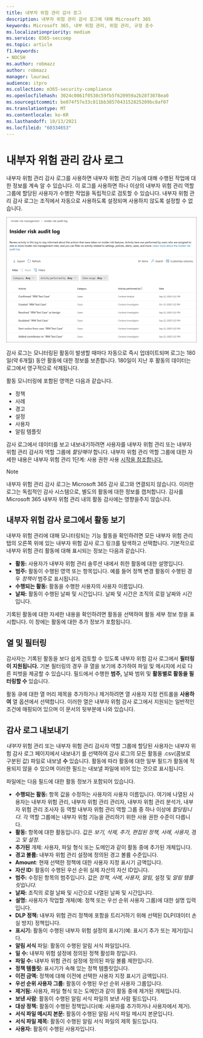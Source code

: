 ```yaml
---
title: 내부자 위험 관리 감사 로그
description: 내부자 위험 관리 감사 로그에 대해 Microsoft 365
keywords: Microsoft 365, 내부 위험 관리, 위험 관리, 규정 준수
ms.localizationpriority: medium
ms.service: O365-seccomp
ms.topic: article
f1.keywords:
- NOCSH
ms.author: robmazz
author: robmazz
manager: laurawi
audience: itpro
ms.collection: m365-security-compliance
ms.openlocfilehash: 3024c0861f0530c59fb5f620959a2b28f3078ea0
ms.sourcegitcommit: be074f57e33c811bb3857043152825209bc8af07
ms.translationtype: MT
ms.contentlocale: ko-KR
ms.lasthandoff: 10/13/2021
ms.locfileid: "60334653"
---
```

# <a name="insider-risk-management-audit-log"></a>내부자 위험 관리 감사 로그

내부자 위험 관리 감사 로그를 사용하면 내부자 위험 관리 기능에 대해 수행된 작업에 대한 정보를 계속 알 수 있습니다. 이 로그를 사용하면 하나 이상의 내부자 위험 관리 역할 그룹에 할당된 사용자가 수행한 작업을 독립적으로 검토할 수 있습니다. 내부자 위험 관리 감사 로그는 조직에서 자동으로 사용하도록 설정되며 사용하지 않도록 설정할 수 없습니다.

![내부자 위험 관리 감사 로그입니다.](../media/insider-risk-audit-log.png)

감사 로그는 모니터링된 활동이 발생할 때마다 자동으로 즉시 업데이트되며 로그는 180일(약 6개월) 동안 활동에 대한 정보를 보존합니다. 180일이 지난 후 활동의 데이터는 로그에서 영구적으로 삭제됩니다.

활동 모니터링에 포함된 영역은 다음과 같습니다.

- 정책
- 사례
- 경고
- 설정
- 사용자
- 알림 템플릿

감사 로그에서 데이터를 보고 내보내기하려면 사용자를 내부자 위험 관리 또는 내부자 위험 관리 감사자 역할 그룹에 *할당해야* 합니다.  내부자 위험 관리 역할 그룹에 대한 자세한 내용은 내부자 위험 관리 1단계: 사용 권한 사용 [시작을 참조합니다.](insider-risk-management-configure.md#step-1-enable-permissions-for-insider-risk-management)

> [!NOTE]
> 내부자 위험 관리 감사 로그는 Microsoft 365 감사 로그와 연결되지 않습니다. 이러한 로그는 독립적인 감사 시스템으로, 별도의 활동에 대한 정보를 캡처합니다. 감사를 Microsoft 365 내부자 위험 관리 내의 활동 감사에는 영향을주지 않습니다.

## <a name="view-activity-in-the-insider-risk-audit-log"></a>내부자 위험 감사 로그에서 활동 보기

내부자 위험 관리에 대해 모니터링되는 기능 활동을 확인하려면 모든 내부자 위험 관리 탭의 오른쪽 위에 있는 내부자 위험 감사 로그 링크를 탐색하고 선택합니다.  기본적으로 내부자 위험 관리 활동에 대해 표시되는 정보는 다음과 같습니다.

- **활동:** 사용자가 내부자 위험 관리 솔루션 내에서 취한 활동에 대한 설명입니다.
- **범주:** 활동이 수행된 영역 또는 항목입니다. 예를 들어 정책 변경 활동이 수행된 경우 *정책이* 범주로 표시됩니다.
- **수행되는 활동:** 활동을 수행한 사용자의 사용자 이름입니다.
- **날짜:** 활동이 수행된 날짜 및 시간입니다. 날짜 및 시간은 조직의 로컬 날짜와 시간입니다.

기록된 활동에 대한 자세한 내용을 확인하려면 활동을 선택하여 활동 세부 정보 창을 표시합니다. 이 창에는 활동에 대한 추가 정보가 포함됩니다.

## <a name="columns-and-filtering"></a>열 및 필터링

감사자는 기록된 활동을 보다 쉽게 검토할 수 있도록 내부자 위험 감사 로그에서 **필터링이 지원됩니다.** 기본 필터링의 경우 큐 열을 보기에 추가하여 파일 및 메시지에 서로 다른 피벗을 제공할 수 있습니다. 필드에서 수행한 **범주,** 날짜 범위 및 **활동별로 활동을 필터링할 수** 있습니다.

활동 큐에 대한 열 머리 제목을 추가하거나 제거하려면 열 사용자 지정 컨트롤을 **사용하여** 열 옵션에서 선택합니다. 이러한 열은 내부자 위험  감사 로그에서 지원되는 일반적인 조건에 매핑되어 있으며 이 문서의 뒷부분에 나와 있습니다.

## <a name="audit-log-export"></a>감사 로그 내보내기

*내부자* 위험 관리 또는  내부자 위험 관리 감사자 역할 그룹에 할당된 사용자는 내부자 위험 감사 로그 페이지에서 내보내기  를 선택하여 감사 로그의 모든 활동을 .csv(콤보로 구분된 값) 파일로 내보낼 **수** 있습니다. 활동에 따라 활동에 대한 일부 필드가 활동에 적용되지 않을 수 있으며 이러한 필드는 내보낼 파일에 비어 있는 것으로 표시됩니다.

파일에는 다음 필드에 대한 활동 정보가 포함되어 있습니다.

- **수행되는 활동:** 항목 값을 수정하는 사용자의 사용자 이름입니다. 여기에 나열된 사용자는 내부자 위험 관리, 내부자 위험 관리 관리자, 내부자 위험 관리 분석가, 내부자 위험 관리 조사자 등 역할 내부자 위험 관리 역할 그룹 중 하나 이상에 *할당됩니다.* [](insider-risk-management-configure.md#step-1-enable-permissions-for-insider-risk-management) 각 역할 그룹에는 내부자 위험 기능을 관리하기 위한 사용 권한 수준이 다릅니다.
- **활동:** 항목에 대한 활동입니다. 값은 *보기, 삭제, 추가, 편집된 정책, 사례, 사용자,* 경고 *및 설정.*
- **추가된** 개체: 사용자, 파일 형식 또는 도메인과 같이 활동 중에 추가된 개체입니다.
- **경고 볼륨:** 내부자 위험 관리 설정에 정의된 경고 볼륨 수준입니다.
- **Amount**: 현재 선택한 정책에 대한 사용자 지정 표시기 금액입니다.
- **자산 ID:** 활동이 수행된 우선 순위 실제 자산의 자산 ID입니다.
- **범주:** 수정된 항목의 범주입니다. 값은 *정책, 사례, 사용자, 알림,* 설정 및 *알림 템플릿입니다.*
- **날짜:** 조직의 로컬 날짜 및 시간으로 나열된 날짜 및 시간입니다.
- **설명:** 사용자가 작업할 개체(예: 정책 또는 우선 순위 사용자 그룹)에 대한 설명 입력입니다.
- **DLP 정책:** 내부자 위험 관리 정책에 포함을 트리거하기 위해 선택된 DLP(데이터 손실 방지) 정책입니다.
- **표시기:** 활동이 수행된 내부자 위험 설정의 표시기(예: 표시기 추가 또는 제거)입니다.
- **알림 서식** 파일: 활동이 수행된 알림 서식 파일입니다.
- **일 수:** 내부자 위험 설정에 정의된 정책 활성화 창입니다.
- **파일 수:** 내부자 위험 관리 설정에 정의된 파일 볼륨 제한입니다.
- **정책 템플릿:** 표시기가 속해 있는 정책 템플릿입니다.
- **이전 금액:** 정책에 대해 이전에 선택한 사용자 지정 표시기 금액입니다.
- **우선 순위 사용자 그룹:** 활동이 수행된 우선 순위 사용자 그룹입니다.
- **제거됨:** 사용자, 파일 형식 또는 도메인과 같이 활동 중에 제거된 개체입니다.
- **보낸 사람**: 활동이 수행된 알림 서식 파일의 보낸 사람 필드입니다.
- **대상 정책:** 활동이 수행된 정책입니다(예: 사용자를 추가하거나 사용자에서 제거).
- **서식 파일 메시지 본문:** 활동이 수행된 알림 서식 파일 메시지 본문입니다.
- **서식 파일 제목:** 활동이 수행된 알림 서식 파일의 제목 필드입니다.
- **사용자:** 활동이 수행된 사용자입니다.
